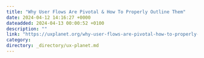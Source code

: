 ```yaml
---
title: "Why User Flows Are Pivotal & How To Properly Outline Them"
date: 2024-04-12 14:16:27 +0000
dateadded: 2024-04-13 00:00:52 +0100
description: ""
link: "https://uxplanet.org/why-user-flows-are-pivotal-how-to-properly-outline-them-eaecccd8e963?source=rss----819cc2aaeee0---4"
category:
directory: _directory/ux-planet.md
---
```

